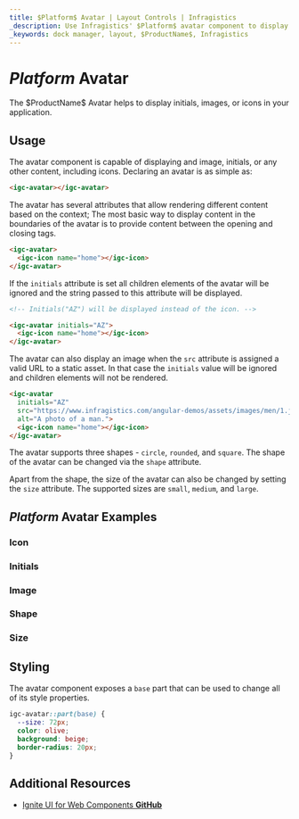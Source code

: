 ```yaml
---
title: $Platform$ Avatar | Layout Controls | Infragistics
_description: Use Infragistics' $Platform$ avatar component to display an image, icon, or initials.
_keywords: dock manager, layout, $ProductName$, Infragistics
---
```


# $Platform$ Avatar

<p class="highlight">The $ProductName$ Avatar helps to display initials, images, or icons in your application.</p>
<div class="divider"></div>

## Usage

The avatar component is capable of displaying and image, initials, or any other content, including icons.
Declaring an avatar is as simple as:

```html
<igc-avatar></igc-avatar>
```

The avatar has several attributes that allow rendering different content based on the context; The most basic way to display content in the boundaries of the avatar is to provide content between the opening and closing tags.

```html
<igc-avatar>
  <igc-icon name="home"></igc-icon>
</igc-avatar>
```

If the `initials` attribute is set all children elements of the avatar will be ignored and the string passed to this attribute will be displayed.


```html
<!-- Initials("AZ") will be displayed instead of the icon. -->

<igc-avatar initials="AZ">
  <igc-icon name="home"></igc-icon>
</igc-avatar>
```

The avatar can also display an image when the `src` attribute is assigned a valid URL to a static asset. In that case the `initials` value will be ignored and children elements will not be rendered.

```html
<igc-avatar 
  initials="AZ"
  src="https://www.infragistics.com/angular-demos/assets/images/men/1.jpg"
  alt="A photo of a man.">
  <igc-icon name="home"></igc-icon>
</igc-avatar>
```

The avatar supports three shapes - `circle`, `rounded`, and `square`. The shape of the avatar can be changed via the `shape` attribute. 

Apart from the shape, the size of the avatar can also be changed by setting the `size` attribute. The supported sizes are `small`, `medium`, and `large`.

## $Platform$ Avatar Examples

### Icon

<code-view style="height: 150px"
           data-demos-base-url="{environment:dvDemosBaseUrl}"
           iframe-src="{environment:dvDemosBaseUrl}/avatar-icon"
           alt="$Platform$ Avatar Example"
           github-src="layouts/avatar/icon">
</code-view>

### Initials

<code-view style="height: 300px"
           data-demos-base-url="{environment:dvDemosBaseUrl}"
           iframe-src="{environment:dvDemosBaseUrl}/avatar-initials"
           alt="$Platform$ Avatar Example"
           github-src="layouts/avatar/initials">
</code-view>

### Image

<code-view style="height: 300px"
           data-demos-base-url="{environment:dvDemosBaseUrl}"
           iframe-src="{environment:dvDemosBaseUrl}/avatar-image"
           alt="$Platform$ Avatar Example"
           github-src="layouts/avatar-image">
</code-view>

### Shape

<code-view style="height: 300px"
           data-demos-base-url="{environment:dvDemosBaseUrl}"
           iframe-src="{environment:dvDemosBaseUrl}/avatar-shape"
           alt="$Platform$ Avatar Example"
           github-src="layouts/avatar-shape">
</code-view>

### Size

<code-view style="height: 300px"
           data-demos-base-url="{environment:dvDemosBaseUrl}"
           iframe-src="{environment:dvDemosBaseUrl}/avatar-size"
           alt="$Platform$ Avatar Example"
           github-src="layouts/avatar-size">
</code-view>

## Styling

The avatar component exposes a `base` part that can be used to change all of its style properties.

```css
igc-avatar::part(base) {
  --size: 72px;
  color: olive;
  background: beige;
  border-radius: 20px;
}
```
## Additional Resources

<div class="divider--half"></div>

* [Ignite UI for Web Components **GitHub**](https://github.com/IgniteUI/igniteui-webcomponents)
